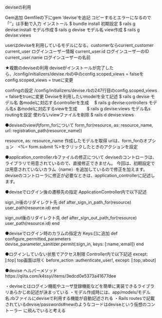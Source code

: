 deviseの利用

Gem追加		Gemfileの下にgem ‘devise’を追記  コピーするとエラーになるので「’’」は手動で入力
インストール	$ bundle install
初期設定		$ rails g devise:install
モデル作成		$ rails g devise モデル名
view作成		$ rails g devise:views

userはdeviseを利用しているモデルになる。customerならcurrent_customer
current_user 		ログインユーザー情報
current_user.id  	ログインユーザーのID
current_user.name	ログインユーザーの名前

★複数のdeviseの利用
deviseがインストールが完了したら、/config/initializers/devise.rbの中のconfig.scoped_views = falseをconfig.scoped_views = trueに変更

confingの設定							/config/initializers/devise.rbの247行目のconfig.scoped_views = falseをtrueに変更
Deviseを利用したいmodelを全て記述			$ rails g devise モデル名
各modelに対応するcontrollerを生成　		$ rails g devise:controllers モデル名s
各modelに対応するviewを生成　　     		$ rails g devise:views モデル名s
routingを設定
使わないviewファイルを削除				$ rails d devise:views

●deviseのview内form_forについて
form_for(resource, as: resource_name, url: registration_path(resource_name))

resource, as: resource_name  作成したモデルを取得
urlは、form_forのオプション　<%= form.submit %>をクリックしたときのアクションを設定

●application_controller.rbファイルの修正について
deviseのコントローラは、ライブラリで用意されているので、直接修正できません。 今回は、初期設定では用意されていないカラム（name）を追加しているので修正を加えます。
deviseのコントローラに修正が必要なときは、application_controllerに記述します。

●deviseでログイン後の遷移先の指定		ApplicationController内で以下記述

sign_in後のリダイレクト先
	def after_sign_in_path_for(resource)
		user_path(resource.id)
	end

sign_out後のリダイレクト先
  	def after_sign_out_path_for(resource)
    		user_path(resource.id)
  	end

●deviseでログイン時のカラムの指定方	Keys:[]に追加
	def configure_permitted_parameters
		devise_parameter_sanitizer.permit(:sign_in, keys: [:name,:email])
	end

●ログインしていない状態でアクセス制限	Controller内で以下記述	except: [:top] top画面は除く
before_action :authenticate_user!, except: [:top,:about]

●devise ヘルパーメソッドhttps://qiita.com/k4ssyi/items/3edcd0e5373a41677dee

・deviseとはログイン機能やユーザ登録機能などを簡単に実装できるライブラリあらかじめ記述が決まっている
・モデル作成時には、app/models/モデル名.rbファイルにdeviseで利用する機能が自動記述される
・Rails routesで記載されているdevise/passwords#newのようなコードはdeviseという仮想のコントーラー
に飛んでいると考える

